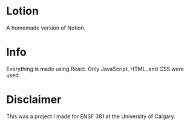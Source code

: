 # Lotion
A homemade version of Notion. 

# Info
Everything is made using React. Only JavaScript, HTML, and CSS were used.

# Disclaimer
This was a project I made for ENSF 381 at the University of Calgary.
